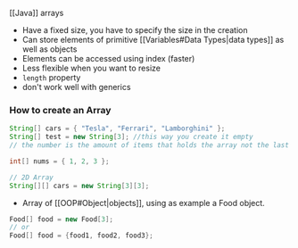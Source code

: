 
[[Java]] arrays

- Have a fixed size, you have to specify the size in the creation
- Can store elements of primitive [[Variables#Data Types|data types]] as well as objects
- Elements can be accessed using index (faster)
- Less flexible when you want to resize
- ``length`` property
- don't work well with generics

### How to create an Array

```java
String[] cars = { "Tesla", "Ferrari", "Lamborghini" };
String[] test = new String[3]; //this way you create it empty
// the number is the amount of items that holds the array not the last index

int[] nums = { 1, 2, 3 };

// 2D Array
String[][] cars = new String[3][3];
```

- Array of [[OOP#Object|objects]], using as example a Food object.

```java
Food[] food = new Food[3];
// or
Food[] food = {food1, food2, food3};
```
